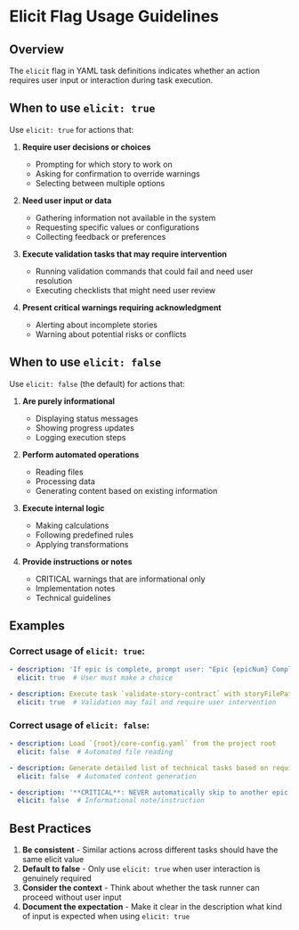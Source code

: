 # Elicit Flag Usage Guidelines

## Overview
The `elicit` flag in YAML task definitions indicates whether an action requires user input or interaction during task execution.

## When to use `elicit: true`

Use `elicit: true` for actions that:

1. **Require user decisions or choices**
   - Prompting for which story to work on
   - Asking for confirmation to override warnings
   - Selecting between multiple options

2. **Need user input or data**
   - Gathering information not available in the system
   - Requesting specific values or configurations
   - Collecting feedback or preferences

3. **Execute validation tasks that may require intervention**
   - Running validation commands that could fail and need user resolution
   - Executing checklists that might need user review

4. **Present critical warnings requiring acknowledgment**
   - Alerting about incomplete stories
   - Warning about potential risks or conflicts

## When to use `elicit: false`

Use `elicit: false` (the default) for actions that:

1. **Are purely informational**
   - Displaying status messages
   - Showing progress updates
   - Logging execution steps

2. **Perform automated operations**
   - Reading files
   - Processing data
   - Generating content based on existing information

3. **Execute internal logic**
   - Making calculations
   - Following predefined rules
   - Applying transformations

4. **Provide instructions or notes**
   - CRITICAL warnings that are informational only
   - Implementation notes
   - Technical guidelines

## Examples

### Correct usage of `elicit: true`:
```yaml
- description: 'If epic is complete, prompt user: "Epic {epicNum} Complete: Would you like to: 1) Begin next epic 2) Select specific story"'
  elicit: true  # User must make a choice

- description: Execute task `validate-story-contract` with storyFilePath
  elicit: true  # Validation may fail and require user intervention
```

### Correct usage of `elicit: false`:
```yaml
- description: Load `{root}/core-config.yaml` from the project root
  elicit: false  # Automated file reading

- description: Generate detailed list of technical tasks based on requirements
  elicit: false  # Automated content generation

- description: '**CRITICAL**: NEVER automatically skip to another epic'
  elicit: false  # Informational note/instruction
```

## Best Practices

1. **Be consistent** - Similar actions across different tasks should have the same elicit value
2. **Default to false** - Only use `elicit: true` when user interaction is genuinely required
3. **Consider the context** - Think about whether the task runner can proceed without user input
4. **Document the expectation** - Make it clear in the description what kind of input is expected when using `elicit: true`